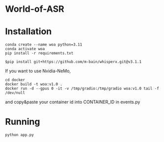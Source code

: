 # World-of-ASR


# Installation


```
conda create --name woa python=3.11
conda activate woa
pip install -r requirements.txt
```
```
$pip install git+https://github.com/m-bain/whisperx.git@v3.1.1
```

If you want to use Nvidia-NeMo,
```
cd docker
docker build -t woa:v1.0 .
docker run -d --gpus 0 -it -v /tmp/gradio:/tmp/gradio woa:v1.0 tail -f /dev/null

```
and copy&paste your container id into CONTAINER_ID in events.py 

# Running

```
python app.py
```


